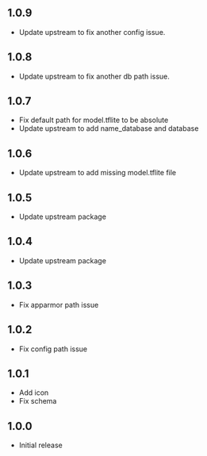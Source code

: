 <!-- https://developers.home-assistant.io/docs/add-ons/presentation#keeping-a-changelog -->

## 1.0.9

- Update upstream to fix another config issue.

## 1.0.8

- Update upstream to fix another db path issue.

## 1.0.7

- Fix default path for model.tflite to be absolute
- Update upstream to add name_database and database

## 1.0.6

- Update upstream to add missing model.tflite file

## 1.0.5

- Update upstream package

## 1.0.4

- Update upstream package

## 1.0.3

- Fix apparmor path issue

## 1.0.2

- Fix config path issue

## 1.0.1

- Add icon
- Fix schema

## 1.0.0

- Initial release

